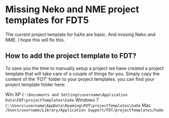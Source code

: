 Missing Neko and NME project templates for FDT5
================================

The current project template for haXe are basic. And missing Neko and NME.
I hope this will fix this.


How to add the project template to FDT?
-------------------------

To save you the time to manually setup a project we have created a project template that will take care of a couple of things for you. Simply copy the content of the ‘FDT’ folder to your project templates. you can find your project template folder here:

Win XP
`C:\Documents and Settings\username\Application Data\FDT\projectTemplates\haXe`
Windows 7
`C:\Users\username\AppData\Roaming\FDT\projectTemplates\haXe`
Mac
`/Users/username/Library/Application Support/FDT/projectTemplates/haXe`
